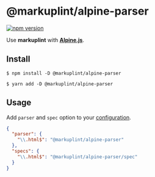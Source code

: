 # @markuplint/alpine-parser

[![npm version](https://badge.fury.io/js/%40markuplint%2Falpine-parser.svg)](https://www.npmjs.com/package/@markuplint/alpine-parser)

Use **markuplint** with [**Alpine.js**](https://alpinejs.dev).

## Install

```shell
$ npm install -D @markuplint/alpine-parser

$ yarn add -D @markuplint/alpine-parser
```

## Usage

Add `parser` and `spec` option to your [configuration](https://markuplint.dev/configuration/#properties/parser).

```json
{
  "parser": {
    "\\.html$": "@markuplint/alpine-parser"
  },
  "specs": {
    "\\.html$": "@markuplint/alpine-parser/spec"
  }
}
```
